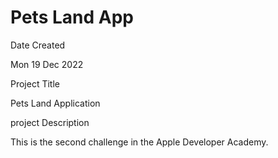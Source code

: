 # Pets Land App

Date Created

Mon 19 Dec 2022

Project Title

Pets Land Application 

project Description

This is the second challenge in the Apple Developer Academy. 
